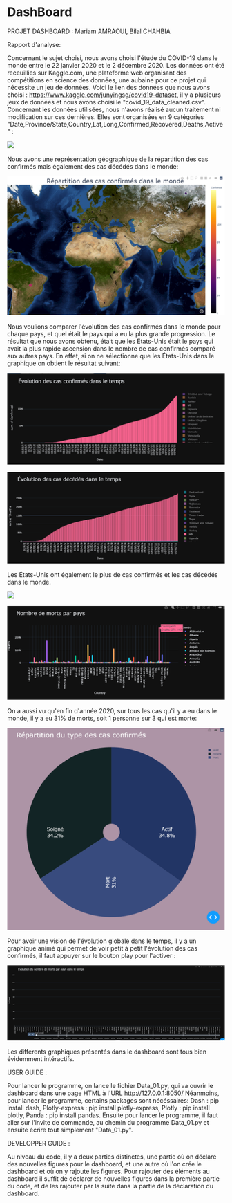# DashBoard
PROJET DASHBOARD : Mariam AMRAOUI, Bilal CHAHBIA




Rapport d'analyse:

Concernant le sujet choisi, nous avons choisi l'étude du COVID-19 dans le monde entre le 22 janvier 2020 et le 2 décembre 2020. 
Les données ont été receuillies sur Kaggle.com, une plateforme web organisant des compétitions en science des données, une aubaine pour ce projet qui nécessite un jeu de données.
Voici le lien des données que nous avons choisi : https://www.kaggle.com/junyingsg/covid19-dataset, il y a plusieurs jeux de données et nous avons choisi le 
"covid_19_data_cleaned.csv". Concernant les données utilisées, nous n'avons réalisé aucun traitement ni modification sur ces dernières.
Elles sont organisées en 9 catégories "Date,Province/State,Country,Lat,Long,Confirmed,Recovered,Deaths,Active" :

![](images/données.PNG)


Nous avons une représentation géographique de la répartition des cas confirmés mais également des cas décédés dans le monde:

![](images/carte_repartition_des_cas_confirmes_.PNG)

Nous voulions comparer l'évolution des cas confirmés dans le monde pour chaque pays, et quel était le pays qui a eu la plus grande progression.
Le résultat que nous avons obtenu, était que les États-Unis était le pays qui avait la plus rapide ascension dans le nombre de cas confirmés comparé aux autres pays.
En effet, si on ne sélectionne que les États-Unis dans le graphique on obtient le résultat suivant:

![](images/cas_confirme_USA.PNG)

![](images/Cas_USA_morts.PNG)

Les États-Unis ont également le plus de cas confirmés et les cas décédés dans le monde.

![](images/Nombre_USA_Confirmé.PNG)

![](images/Nombre_USA_Morts.PNG)

On a aussi vu qu'en fin d'année 2020, sur tous les cas qu'il y a eu dans le monde, il y a eu 31% de morts, soit 1 personne sur 3 qui est morte:

![](images/Repartition_covid.PNG)



Pour avoir une vision de l'évolution globale dans le temps, il y a un graphique animé qui permet de voir petit à petit l'évolution des cas confirmés, il faut appuyer sur le bouton play pour l'activer :

![](images/evolution.PNG)


Les differents graphiques présentés dans le dashboard sont tous bien évidemment intéractifs.

USER GUIDE :

Pour lancer le programme, on lance le fichier Data_01.py, qui va ouvrir le dashboard dans une page HTML à l'URL http://127.0.0.1:8050/
Néanmoins, pour lancer le programme, certains packages sont nécéssaires:
Dash : pip install dash,
Plotly-express : pip install plotly-express,
Plotly : pip install plotly,
Panda : pip install pandas.
Ensuite pour lancer le programme, il faut aller sur l'invite de commande, au chemin du programme Data_01.py et ensuite écrire tout simplement "Data_01.py".



DEVELOPPER GUIDE :

Au niveau du code, il y a deux parties distinctes, une partie où on déclare des nouvelles figures pour le dashboard, et une autre où l'on crée le dashboard et où on y rajoute les figures.
Pour rajouter des éléments au dashboard il suffit de déclarer de nouvelles figures dans la première partie du code, et de les 
rajouter par la suite dans la partie de la déclaration du dashboard.
